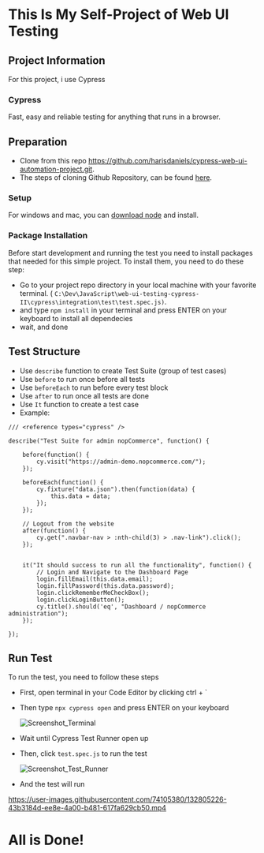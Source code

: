# This Is My Self-Project of Web UI Testing

## Project Information
For this project, i use Cypress

### Cypress
Fast, easy and reliable testing for anything that runs in a browser.

## Preparation
- Clone from this repo https://github.com/harisdaniels/cypress-web-ui-automation-project.git.
- The steps of cloning Github Repository, can be found [here](https://docs.github.com/en/github/creating-cloning-and-archiving-repositories/cloning-a-repository-from-github/cloning-a-repository).

### Setup
For windows and mac, you can [download node](https://nodejs.org/en/) and install.

### Package Installation
Before start development and running the test you need to install packages that needed for this simple project. To install them, you need to do these step:

- Go to your project repo directory in your local machine with your favorite terminal. (
  `C:\Dev\JavaScript\web-ui-testing-cypress-II\cypress\integration\test\test.spec.js)`.
- and type `npm install` in your terminal and press ENTER on your keyboard to install all dependecies
- wait, and done

## Test Structure
- Use `describe` function to create Test Suite (group of test cases)
- Use `before` to run once before all tests
- Use `beforeEach` to run before every test block
- Use `after` to run once all tests are done
- Use `It` function to create a test case
- Example:
```
/// <reference types="cypress" />

describe("Test Suite for admin nopCommerce", function() {

    before(function() {
        cy.visit("https://admin-demo.nopcommerce.com/");
    });

    beforeEach(function() {
        cy.fixture("data.json").then(function(data) {
            this.data = data;
        });
    });

    // Logout from the website
    after(function() {
        cy.get(".navbar-nav > :nth-child(3) > .nav-link").click();
    });


    it("It should success to run all the functionality", function() {
        // Login and Navigate to the Dashboard Page
        login.fillEmail(this.data.email);
        login.fillPassword(this.data.password);
        login.clickRememberMeCheckBox();
        login.clickLoginButton();
        cy.title().should('eq', "Dashboard / nopCommerce administration");
    });

});
```

## Run Test
To run the test, you need to follow these steps
- First, open terminal in your Code Editor by clicking ctrl + `
- Then type `npx cypress open` and press ENTER on your keyboard
  
  ![Screenshot_Terminal](https://user-images.githubusercontent.com/74105380/126939714-9c33dc8b-1ebd-410b-b433-e2f3f2d24297.jpg)
  
- Wait until Cypress Test Runner open up
- Then, click `test.spec.js` to run the test
  
  ![Screenshot_Test_Runner](https://user-images.githubusercontent.com/74105380/126940145-51af5625-8ebf-472c-ba4f-bd202393fbf9.jpg)

- And the test will run  

https://user-images.githubusercontent.com/74105380/132805226-43b3184d-ee8e-4a00-b481-617fa629cb50.mp4

  
# All is Done!
